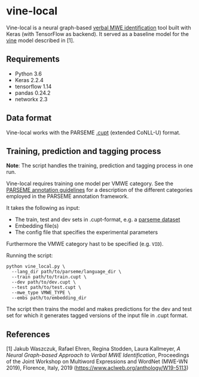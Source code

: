 # vine-local

Vine-local is a neural graph-based [verbal MWE identification](http://multiword.sourceforge.net/PHITE.php?sitesig=CONF&page=CONF_04_LAW-MWE-CxG_2018___lb__COLING__rb__&subpage=CONF_40_Shared_Task) tool built with Keras (with TensorFlow as backend). It served as a baseline model for the [vine](https://github.com/kawu/vine) model described in [1].

## Requirements

* Python 3.6
* Keras 2.2.4
* tensorflow 1.14
* pandas 0.24.2
* networkx 2.3

## Data format

Vine-local works with the PARSEME [.cupt](http://multiword.sourceforge.net/PHITE.php?sitesig=CONF&page=CONF_04_LAW-MWE-CxG_2018___lb__COLING__rb__&subpage=CONF_45_Format_specification) (extended CoNLL-U) format.

## Training, prediction and tagging process

__Note__: The script handles the training, prediction and tagging process in one run.

Vine-local requires training one model per VMWE category. See the [PARSEME annotation guidelines](http://parsemefr.lif.univ-mrs.fr/parseme-st-guidelines/1.1/) for a description of the different categories employed in the PARSEME annotation framework.

It takes the following as input:

* The train, test and dev sets in .cupt-format, e.g. a [parseme dataset](https://gitlab.com/parseme/sharedtask-data/)
* Embedding file(s)
* The config file that specifies the experimental parameters

Furthermore the VMWE category hast to be specified (e.g. `VID`).

Running the script:

```
python vine_local.py \
  --lang_dir path/to/parseme/language_dir \
  --train path/to/train.cupt \
  --dev path/to/dev.cupt \
  --test path/to/test.cupt \
  --mwe_type VMWE_TYPE \
  --embs path/to/embedding_dir
```

The script then trains the model and makes predictions for the dev and test set for which it generates tagged versions of the input file in .cupt format.

References
----------

[1] Jakub Waszczuk, Rafael Ehren, Regina Stodden, Laura Kallmeyer, *A Neural
Graph-based Approach to Verbal MWE Identification*, Proceedings of the Joint
Workshop on Multiword Expressions and WordNet (MWE-WN 2019), Florence, Italy,
2019 (https://www.aclweb.org/anthology/W19-5113)